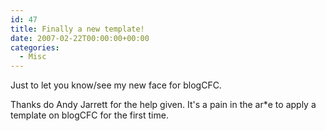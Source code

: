 ```yaml
---
id: 47
title: Finally a new template!
date: 2007-02-22T00:00:00+00:00
categories:
  - Misc
---
```

Just to let you know/see my new face for blogCFC.

Thanks do Andy Jarrett for the help given. It's a pain in the ar*e to apply a template on blogCFC for the first time.
